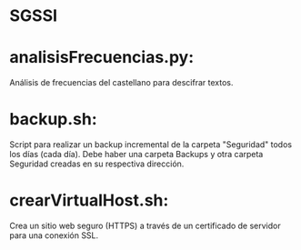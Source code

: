 # SGSSI
# analisisFrecuencias.py:
Análisis de frecuencias del castellano para descifrar textos.
# backup.sh:
Script para realizar un backup incremental de la carpeta "Seguridad" todos los días (cada día). Debe haber una carpeta Backups y otra carpeta Seguridad creadas en su respectiva dirección.
# crearVirtualHost.sh:
Crea un sitio web seguro (HTTPS) a través de un certificado de servidor para una conexión SSL.
